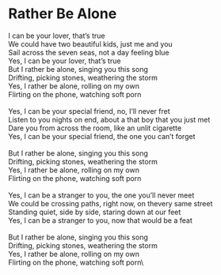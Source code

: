 # Rather Be Alone

I can be your lover, that’s true\
We could have two beautiful kids, just me and you\
Sail across the seven seas, not a day feeling blue\
Yes, I can be your lover, that’s true
\
But I rather be alone, singing you this song\
Drifting, picking stones, weathering the storm\
Yes, I rather be alone, rolling on my own\
Flirting on the phone, watching soft porn\
\
Yes, I can be your special friend, no, I’ll never fret\
Listen to you nights on end, about a that boy that you just met\
Dare you from across the room, like an unlit cigarette\
Yes, I can be your special friend, the one you can’t forget\
\
But I rather be alone, singing you this song\
Drifting, picking stones, weathering the storm\
Yes, I rather be alone, rolling on my own\
Flirting on the phone, watching soft porn\
\
Yes, I can be a stranger to you, the one you’ll never meet\
We could be crossing paths, right now, on thevery same street\
Standing quiet, side by side, staring down at our feet\
Yes, I can be a stranger to you, now that would be a feat\
\
But I rather be alone, singing you this song\
Drifting, picking stones, weathering the storm\
Yes, I rather be alone, rolling on my own\
Flirting on the phone, watching soft porn\